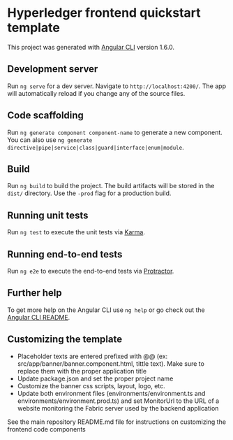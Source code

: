 # Hyperledger frontend quickstart template

This project was generated with [Angular CLI](https://github.com/angular/angular-cli) version 1.6.0.

## Development server

Run `ng serve` for a dev server. Navigate to `http://localhost:4200/`. The app will automatically reload if you change any of the source files.

## Code scaffolding

Run `ng generate component component-name` to generate a new component. You can also use `ng generate directive|pipe|service|class|guard|interface|enum|module`.

## Build

Run `ng build` to build the project. The build artifacts will be stored in the `dist/` directory. Use the `-prod` flag for a production build.

## Running unit tests

Run `ng test` to execute the unit tests via [Karma](https://karma-runner.github.io).

## Running end-to-end tests

Run `ng e2e` to execute the end-to-end tests via [Protractor](http://www.protractortest.org/).

## Further help

To get more help on the Angular CLI use `ng help` or go check out the [Angular CLI README](https://github.com/angular/angular-cli/blob/master/README.md).

## Customizing the template

- Placeholder texts are entered prefixed with @@ (ex: src/app/banner/banner.component.html, tittle text). Make sure to replace them with the proper application title
- Update package.json and set the proper project name
- Customize the banner css scripts, layout, logo, etc.
- Update both environment files (environments/environment.ts and environments/environment.prod.ts) and set MonitorUrl to the URL of a website monitoring the Fabric server used by the backend application

See the main repository README.md file for instructions on customizing the frontend code components
